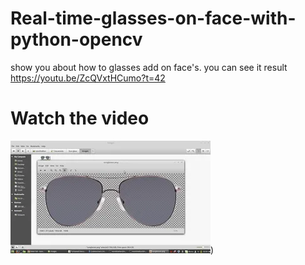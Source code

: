 # Real-time-glasses-on-face-with-python-opencv
show you about how to glasses add on face's. you can see it result https://youtu.be/ZcQVxtHCumo?t=42


# Watch the video

[![Watch the video](https://github.com/noorkhokhar99/Real-time-glasses-on-face-with-python-opencv/blob/master/mq2.webp)]([https://youtu.be/XjN8cihh9U4))
